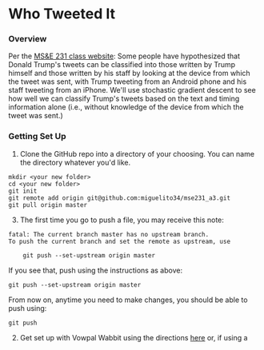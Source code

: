 # Who Tweeted It

### Overview
Per the [MS&E 231 class website](https://5harad.com/mse231/#hw3): Some people have hypothesized that Donald Trump's tweets can be classified into those written by Trump himself and those written by his staff by looking at the device from which the tweet was sent, with Trump tweeting from an Android phone and his staff tweeting from an iPhone. We'll use stochastic gradient descent to see how well we can classify Trump's tweets based on the text and timing information alone (i.e., without knowledge of the device from which the tweet was sent.)

### Getting Set Up
1. Clone the GitHub repo into a directory of your choosing. You can name the directory whatever you'd like.
```
mkdir <your new folder>
cd <your new folder>
git init
git remote add origin git@github.com:miguelito34/mse231_a3.git
git pull origin master
```

3. The first time you go to push a file, you may receive this note:
```
fatal: The current branch master has no upstream branch.
To push the current branch and set the remote as upstream, use

    git push --set-upstream origin master
```

If you see that, push using the instructions as above:
```
git push --set-upstream origin master
```

From now on, anytime you need to make changes, you should be able to push using:
```
git push
```

2. Get set up with Vowpal Wabbit using the directions [here](https://docs.google.com/presentation/d/1OTrzdWq1WIGCayPYzANng3hb9FDALtBmJS8hBwPA5To/edit#slide=id.g26dc8f6064_0_0) or, if using a remote server, by cloning the open-source project using the code below. Note that the make step may take several minutes. This process and examples are covered in the slides above as well as [here](https://vowpalwabbit.org/tutorials.html).
```
git clone --recursive https://github.com/VowpalWabbit/vowpal_wabbit.git
make
```

### Replicate Steps
Assuming the above steps went well, all you need to replicate the steps below are `training_data.tsv`, `test_data.tsv`, and `vw_format.py`. These steps should be re-run anytime changes to `vw_format.py` are made to ensure the model is being trained on the most up-to-date set of features.

1. Format the raw data into a vw readable format with the decided upon features
```
cat training_data.tsv | python3 vw_format.py > vw_training_data.txt
```

2. Train the model on the training data
```
vw -d vw_training_data.txt -f predictor.vw --loss_function logistic
```

3. Create predictions for the training data
```
vw -d vw_training_data.txt -t -i predictor.vw -p training_predictions.txt --link=logistic
```

### Data
Data was provided by the teaching staff and can be found [here](https://5harad.com/mse231/assets/trump_data.tsv). Data is formatted with three columns as below:
```
source time_posted text
```

### Approach and Strategy
In order to train our logistic model and determine who actually tweeted a given tweet, we parsed the data into the following features:

#### Models attempted
Model 1
File: vw_format_m1.py
Accuracy: 
Recall: 
AUC: 
Description: Hour and minute are both continuous, checks num_caps, num_ats, num_hash, has_https, is_retweet

Model 2
File: vw_format_m2.py
Accuracy: 
Recall: 
AUC: 
Description: Hour and minute are both continuous, checks num_caps, num_ats, num_hash, has_https, is_retweet

### Results

### Conclusions and Limitations
